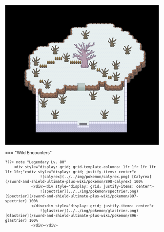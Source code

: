 <img src="../../img/routes/Resting Spot (Crown Tundra).png" alt="Resting Spot (Crown Tundra)"/>

=== "Wild Encounters"


	???+ note "Legendary Lv. 80"
		<div style="display: grid; grid-template-columns: 1fr 1fr 1fr 1fr 1fr 1fr;"><div style="display: grid; justify-items: center">
                    ![calyrex](../../img/pokemon/calyrex.png) [Calyrex](/sword-and-shield-ultimate-plus-wiki/pokemon/898-calyrex) 100%
                </div><div style="display: grid; justify-items: center">
                    ![spectrier](../../img/pokemon/spectrier.png) [Spectrier](/sword-and-shield-ultimate-plus-wiki/pokemon/897-spectrier) 100%
                </div><div style="display: grid; justify-items: center">
                    ![glastrier](../../img/pokemon/glastrier.png) [Glastrier](/sword-and-shield-ultimate-plus-wiki/pokemon/896-glastrier) 100%
                </div></div>



